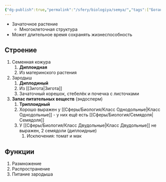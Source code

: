 ```yaml
---
{"dg-publish":true,"permalink":"/sfery/biologiya/semya/","tags":["Ботаника"]}
---
```


- Зачаточное растение 
	- Многоклеточная структура 
- Может длительное время сохранять жизнеспособность 
## Строение
1. Семенная кожура
	1. **Диплоидная**
	2. Из материнского растения
2. Зародыш
	1. **Диплодиный**
	2. Из [[Зигота\|Зигота]]
	3. Зачаточный корешок, стебелёк и почечка с листочками 
3. **Запас питательных веществ** (эндосперм)
	1. **Триплоидный**
	2. Хорошо выражен у [[Сферы/Биология/Класс Однодольные\|Класс Однодольные]] - у них ещё есть [[Сферы/Биология/Семядоля\|Семядоля]]
	3. У [[Сферы/Биология/Класс Двудольные\|Класс Двудольные]] не выражен, 2 семядоли (диплоидные) 
		1. Исключения: томат и мак
## Функции
1. Размножение
2. Распространение
3. Питание зародыша 